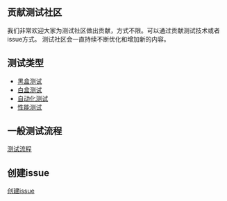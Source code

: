 ## 贡献测试社区
我们非常欢迎大家为测试社区做出贡献，方式不限。可以通过贡献测试技术或者issue方式。
测试社区会一直持续不断优化和增加新的内容。


## 测试类型

 - [黑盒测试]()
 - [白盒测试]() 
 - [自动化测试]()
 - [性能测试]()

## 一般测试流程
[测试流程]()

## 创建issue
[创建issue]()